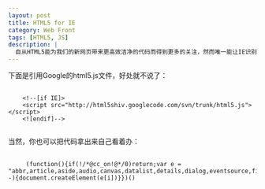 ```yaml
---
layout: post
title: HTML5 for IE
category: Web Front
tags: [HTML5, JS]
description: |
  自从HTML5能为我们的新网页带来更高效洁净的代码而得到更多的关注，然而唯一能让IE识别那些新元素的途径是使用HTML5 shiv,感谢remy sharp为我们提供了这个迷你脚本来解决IE支持HTML5的问题。
---
```


下面是引用Google的html5.js文件，好处就不说了：
<pre>
    <code>
    &lt;!--[if IE]&gt;
    &lt;script src="http://html5shiv.googlecode.com/svn/trunk/html5.js"&gt;&lt;/script&gt;
    &lt;![endif]--&gt;
    </code>
</pre>

当然，你也可以把代码拿出来自己看着办：

 <pre>
     <code>
     (function(){if(!/*@cc_on!@*/0)return;var e = "abbr,article,aside,audio,canvas,datalist,details,dialog,eventsource,figure,footer,header,hgroup,mark,menu,meter,nav,output,progress,section,time,video".split(','),i=e.length;while(i--){document.createElement(e[i])}})()
     </code>
 </pre>